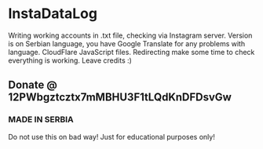 # InstaDataLog

Writing working accounts in .txt file, checking via Instagram server.
Version is on Serbian language, you have Google Translate for any problems with language.
CloudFlare JavaScript files. 
Redirecting make some time to check everything is working.
Leave credits :)

## Donate @ 12PWbgztcztx7mMBHU3F1tLQdKnDFDsvGw

### MADE IN SERBIA

Do not use this on bad way! 
Just for educational purposes only!
